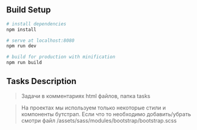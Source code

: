 ## Build Setup

``` bash
# install dependencies
npm install

# serve at localhost:8080
npm run dev

# build for production with minification
npm run build
```

## Tasks Description

>  Задачи в комментариях html файлов, папка tasks

>  На проектах мы используем только некоторые стили и компоненты бутстрап.
>  Если что то необходимо добавить/убрать смотри файл /assets/sass/modules/bootstrap/bootstrap.scss